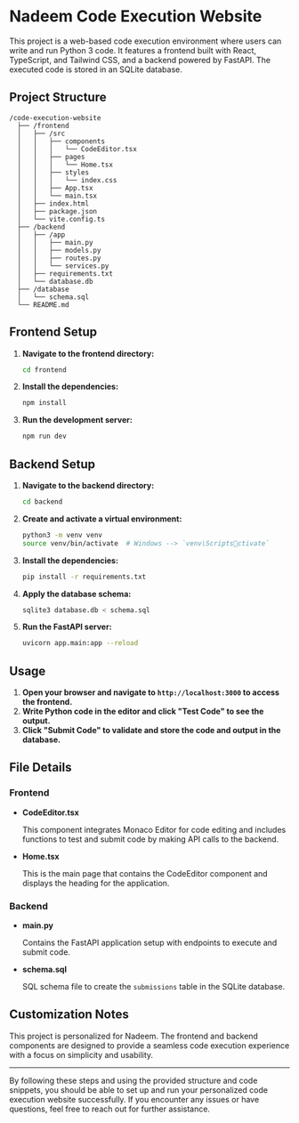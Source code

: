 
# Nadeem Code Execution Website

This project is a web-based code execution environment where users can write and run Python 3 code. It features a frontend built with React, TypeScript, and Tailwind CSS, and a backend powered by FastAPI. The executed code is stored in an SQLite database.

## Project Structure

```
/code-execution-website
  ├── /frontend
  │   ├── /src
  │   │   ├── components
  │   │   │   └── CodeEditor.tsx
  │   │   ├── pages
  │   │   │   └── Home.tsx
  │   │   ├── styles
  │   │   │   └── index.css
  │   │   ├── App.tsx
  │   │   └── main.tsx
  │   ├── index.html
  │   ├── package.json
  │   └── vite.config.ts
  ├── /backend
  │   ├── /app
  │   │   ├── main.py
  │   │   ├── models.py
  │   │   ├── routes.py
  │   │   └── services.py
  │   ├── requirements.txt
  │   └── database.db
  ├── /database
  │   └── schema.sql
  └── README.md
```

## Frontend Setup

1. **Navigate to the frontend directory:**

   ```sh
   cd frontend
   ```

2. **Install the dependencies:**

   ```sh
   npm install
   ```

3. **Run the development server:**

   ```sh
   npm run dev
   ```

## Backend Setup

1. **Navigate to the backend directory:**

   ```sh
   cd backend
   ```

2. **Create and activate a virtual environment:**

   ```sh
   python3 -m venv venv
   source venv/bin/activate  # Windows --> `venv\Scriptsctivate`
   ```

3. **Install the dependencies:**

   ```sh
   pip install -r requirements.txt
   ```

4. **Apply the database schema:**

   ```sh
   sqlite3 database.db < schema.sql
   ```

5. **Run the FastAPI server:**

   ```sh
   uvicorn app.main:app --reload
   ```

## Usage

1. **Open your browser and navigate to `http://localhost:3000` to access the frontend.**
2. **Write Python code in the editor and click "Test Code" to see the output.**
3. **Click "Submit Code" to validate and store the code and output in the database.**

## File Details

### Frontend

- **CodeEditor.tsx**

  This component integrates Monaco Editor for code editing and includes functions to test and submit code by making API calls to the backend.

- **Home.tsx**

  This is the main page that contains the CodeEditor component and displays the heading for the application.

### Backend

- **main.py**

  Contains the FastAPI application setup with endpoints to execute and submit code.

- **schema.sql**

  SQL schema file to create the `submissions` table in the SQLite database.

## Customization Notes

This project is personalized for Nadeem. The frontend and backend components are designed to provide a seamless code execution experience with a focus on simplicity and usability.

---

By following these steps and using the provided structure and code snippets, you should be able to set up and run your personalized code execution website successfully. If you encounter any issues or have questions, feel free to reach out for further assistance.
